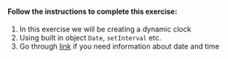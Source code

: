 #### Follow the instructions to complete this exercise:

1. In this exercise we will be creating a dynamic clock
2. Using built in object `Date`, `setInterval` etc.
3. Go through [link](https://javascript.info/date) if you need information about date and time
